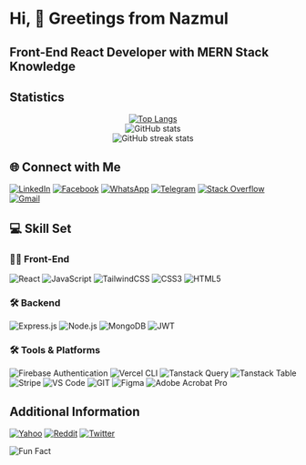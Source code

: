 # Hi, 👋 Greetings from Nazmul

## Front-End React Developer with MERN Stack Knowledge

## Statistics

<div align="center">
    <a href="https://github.com/anuraghazra/github-readme-stats">
        <img src="https://github-readme-stats.vercel.app/api/top-langs/?username=nazmul-nhb&show_icons=true&theme=prussian&bg_color=00000000" alt="Top Langs">
    </a>
    <br>
    <img src="https://github-readme-stats.vercel.app/api?username=nazmul-nhb&show_icons=true&theme=prussian&bg_color=00000000" alt="GitHub stats">
    <br>
    <img src="https://streak-stats.demolab.com/?user=nazmul-nhb&show_icons=true&theme=prussian&background=00000000" alt="GitHub streak stats">
</div>

## 🌐 Connect with Me

[![LinkedIn](https://img.shields.io/badge/LinkedIn-%230077B5.svg?logo=linkedin&logoColor=white)](https://linkedin.com/in/nazmul-nhb)
[![Facebook](https://img.shields.io/badge/Facebook-%231877F2.svg?logo=Facebook&logoColor=white)](https://facebook.com/nazmul.batchu)
[![WhatsApp](https://img.shields.io/badge/WhatsApp-25D366?style=flat-square&logo=whatsapp&logoColor=white)](https://wa.me/+8801623732187)
[![Telegram](https://img.shields.io/badge/Telegram-2CA5E0?style=flat-square&logo=telegram&logoColor=white)](https://t.me/nhb42)
[![Stack Overflow](https://img.shields.io/badge/Stack%20Overflow-FE7A16?style=flat-square&logo=stack-overflow&logoColor=white)](https://stackoverflow.com/users/13540024/nazmul-hassan-batchu)
[![Gmail](https://img.shields.io/badge/Gmail-D14836?style=flat-square&logo=gmail&logoColor=white)](mailto:nazmulnhb@gmail.com)

## 💻 Skill Set

### 👨‍💻 Front-End

![React](https://img.shields.io/badge/react-%2320232a.svg?style=for-the-badge&logo=react&logoColor=%2361DAFB)
![JavaScript](https://img.shields.io/badge/javascript-%23323330.svg?style=for-the-badge&logo=javascript&logoColor=%23F7DF1E)
![TailwindCSS](https://img.shields.io/badge/tailwindcss-%2338B2AC.svg?style=for-the-badge&logo=tailwind-css&logoColor=white)
![CSS3](https://img.shields.io/badge/css3-%231572B6.svg?style=for-the-badge&logo=css3&logoColor=white)
![HTML5](https://img.shields.io/badge/html5-%23E34F26.svg?style=for-the-badge&logo=html5&logoColor=white)
<!-- ![Next.js](https://img.shields.io/badge/Next.js-%23000000.svg?style=for-the-badge&logo=next.js) -->

### 🛠️ Backend

![Express.js](https://img.shields.io/badge/express.js-%23404d59.svg?style=for-the-badge&logo=express&logoColor=%2361DAFB)
![Node.js](https://img.shields.io/badge/node.js-6DA55F?style=for-the-badge&logo=node.js&logoColor=white)
![MongoDB](https://img.shields.io/badge/MongoDB-%234ea94b.svg?style=for-the-badge&logo=mongodb&logoColor=white)
![JWT](https://img.shields.io/badge/JWT-black?style=for-the-badge&logo=JSON%20web%20tokens)

### 🛠️ Tools & Platforms

![Firebase Authentication](https://img.shields.io/badge/Firebase-Authentication-FFCA28?style=for-the-badge&logo=Firebase&logoColor=white&labelColor=dd2c00)
![Vercel CLI](https://img.shields.io/badge/vercel%20cli-%23000000.svg?style=for-the-badge&logo=vercel&logoColor=white)
![Tanstack Query](https://img.shields.io/badge/tanstack%20query-%23FF4154.svg?style=for-the-badge&logo=react-query&logoColor=white)
![Tanstack Table](https://img.shields.io/badge/tanstack%20table-%23007ACC.svg?style=for-the-badge&logo=react-table&logoColor=white)
![Stripe](https://img.shields.io/badge/Stripe-%231e1e1e.svg?style=for-the-badge&logo=stripe&logoColor=%2364C4ED)
![VS Code](https://img.shields.io/badge/VS%20Code-007ACC?style=for-the-badge&logo=visual-studio-code&logoColor=white)
![GIT](https://img.shields.io/badge/Git-fc6d26?style=for-the-badge&logo=git&logoColor=white)
![Figma](https://img.shields.io/badge/Figma-F24E1E?style=for-the-badge&logo=figma&logoColor=white)
![Adobe Acrobat Pro](https://img.shields.io/badge/Adobe%20Acrobat%20Pro-EC1C24?style=for-the-badge&logo=adobe-acrobat-reader&logoColor=white)

## Additional Information

[![Yahoo](https://img.shields.io/badge/Yahoo-6001D2?style=for-the-badge&logo=yahoo&logoColor=white)](mailto:nazmulnhb007@yahoo.com)
[![Reddit](https://img.shields.io/badge/Reddit-FF4500?style=for-the-badge&logo=reddit&logoColor=white)](https://www.reddit.com/user/nhb4207)
[![Twitter](https://img.shields.io/badge/Twitter-1DA1F2?style=for-the-badge&logo=twitter&logoColor=white)](https://twitter.com/nhb42)
<!-- [![YouTube](https://img.shields.io/badge/YouTube-FF0000?style=for-the-badge&logo=youtube&logoColor=white)](https://www.youtube.com/channel/NazmulNHB)
[![Instagram](https://img.shields.io/badge/Instagram-%23E4405F.svg?style=for-the-badge&logo=Instagram&logoColor=white)](https://www.instagram.com/nazmulbatchu/) -->

![Fun Fact](https://img.shields.io/badge/Fun%20Fact-I'm%20passionate%20about%20World%20Literature%20%26%20Mythology-000000?style=for-the-badge)
